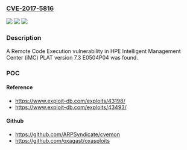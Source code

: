 ### [CVE-2017-5816](https://cve.mitre.org/cgi-bin/cvename.cgi?name=CVE-2017-5816)
![](https://img.shields.io/static/v1?label=Product&message=Intelligent%20Management%20Center%20(iMC)%20PLAT&color=blue)
![](https://img.shields.io/static/v1?label=Version&message=PLAT%207.3%20E0504P04%20&color=brightgreen)
![](https://img.shields.io/static/v1?label=Vulnerability&message=Remote%20Code%20Execution&color=brightgreen)

### Description

A Remote Code Execution vulnerability in HPE Intelligent Management Center (iMC) PLAT version 7.3 E0504P04 was found.

### POC

#### Reference
- https://www.exploit-db.com/exploits/43198/
- https://www.exploit-db.com/exploits/43493/

#### Github
- https://github.com/ARPSyndicate/cvemon
- https://github.com/oxagast/oxasploits

